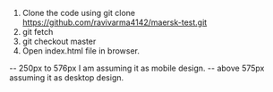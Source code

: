 
1) Clone the code using git clone https://github.com/ravivarma4142/maersk-test.git
2) git fetch
3) git checkout master
4) Open index.html file in browser.

-- 250px to 576px I am assuming it as mobile design.
-- above 575px assuming it as desktop design.